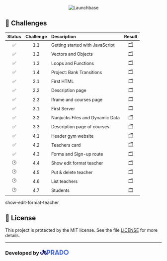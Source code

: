 <p align="center">
    <img alt="Launchbase" src=".github/logo_launchbase.png" width="200px" />
</p>

## :rocket: Challenges

|       Status       | Challenge | Description                     |              Result              |
| :----------------: | :-------: | :------------------------------ | :------------------------------: |
| :white_check_mark: |    1.1    | Getting started with JavaScript | [:card_index_dividers:](src/1-1) |
| :white_check_mark: |    1.2    | Vectors and Objects             | [:card_index_dividers:](src/1-2) |
| :white_check_mark: |    1.3    | Loops and Functions             | [:card_index_dividers:](src/1-3) |
| :white_check_mark: |    1.4    | Project: Bank Transitions       | [:card_index_dividers:](src/1-4) |
| :white_check_mark: |    2.1    | First HTML                      | [:card_index_dividers:](src/2-1) |
| :white_check_mark: |    2.2    | Description page                | [:card_index_dividers:](src/2-2) |
| :white_check_mark: |    2.3    | Iframe and courses page         | [:card_index_dividers:](src/2-3) |
| :white_check_mark: |    3.1    | First Server                    | [:card_index_dividers:](src/3-1) |
| :white_check_mark: |    3.2    | Nunjucks Files and Dynamic Data | [:card_index_dividers:](src/3-2) |
| :white_check_mark: |    3.3    | Description page of courses     | [:card_index_dividers:](src/3-3) |
| :white_check_mark: |    4.1    | Header gym website              | [:card_index_dividers:](src/4-1) |
| :white_check_mark: |    4.2    | Teachers card                   | [:card_index_dividers:](src/4-2) |
| :white_check_mark: |    4.3    | Forms and Sign-up route         | [:card_index_dividers:](src/4-3) |
|      :clock3:      |    4.4    | Show edit format teacher        | [:card_index_dividers:](src/4-4) |
|      :clock3:      |    4.5    | Put & delete teacher            | [:card_index_dividers:](src/4-5) |
|      :clock3:      |    4.6    | List teachers                   | [:card_index_dividers:](src/4-6) |
|      :clock3:      |    4.7    | Students                        | [:card_index_dividers:](src/4-7) |

show-edit-format-teacher

<!-- :clock3: -->

## :memo: License

This project is protected by the MIT license. See the file [LICENSE](/LICENSE) for more details.

---

### **Developed by** [<img alt="Logo RPrado" src="https://raw.githubusercontent.com/rpradosilva/rpradosilva/master/.github/logo-rprado.png" width="91px" />](http://rprado.design)
